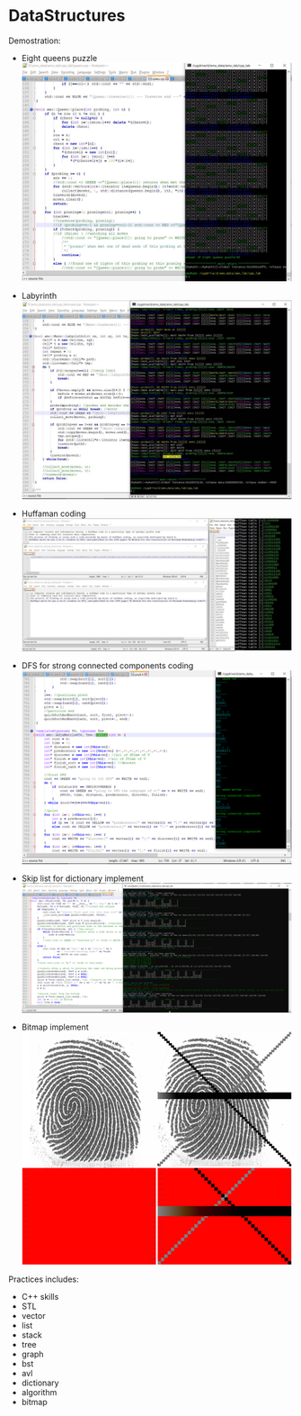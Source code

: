 # DataStructures

Demostration:
 - Eight queens puzzle
![image](https://github.com/MouChiaHung/DataStructures/blob/master/Q.JPG)

 - Labyrinth
![image](https://github.com/MouChiaHung/DataStructures/blob/master/Maze.JPG)

- Huffaman coding
![image](https://github.com/MouChiaHung/DataStructures/blob/master/Huffman.jpg)

- DFS for strong connected components coding
![image](https://github.com/MouChiaHung/DataStructures/blob/master/SCC.PNG)

- Skip list for dictionary implement
![image](https://github.com/MouChiaHung/DataStructures/blob/master/SkipList.PNG)

- Bitmap implement
![image](https://github.com/MouChiaHung/DataStructures/blob/master/bitmap.png)


Practices includes:
 - C++ skills 
 - STL
 - vector
 - list
 - stack
 - tree
 - graph
 - bst
 - avl
 - dictionary
 - algorithm
 - bitmap
